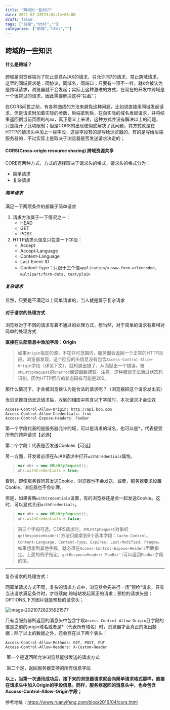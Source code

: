 ```yaml
---
title: "跨域的一些知识"
date: 2021-07-28T23:01:14+08:00
draft: false
tags: ["前端","html",""]
categories: ["前端","html",""]
---
```


## 跨域的一些知识

#### 什么是跨域？

跨域是浏览器端为了防止恶意AJAX的请求，只允许同7的请求，禁止跨域请求，这里的同域要求是：同协议，同域名，同端口；只要有一项不一样，就k会被认为是跨域请求，浏览器就不会发起；实际上这种激进的方式，在现在的开发中跨域是一个很常见的请求，因此需要解决这种”拦截“；

在CORS问世之前，有各种曲线的方法来避免这种问题，比如说直接用同域发起请求，但是请求附加着实际的参数，后端拿到后，在向实际的域名发起请求，并将结果返回倒当前页面的Ajax，真正意义上来讲，这种方式并没有解决以上的问题，只是绕开了此项限制；但是CORS的出现便彻底解决了此问题，其方式就是在HTTP的请求头中加上一些字段，这些字段有的是写给浏览器的，有的是写给后端服务器的，不过实际上是取决于浏览器是否发送请求决定的；	

#### CORS(Cross-origin resource sharing)  跨域资源共享

CORE有两种方式，方式的选择取决于请求头的格式，请求头的格式分为：

- 简单请求
- 复杂请求

##### 简单请求

满足一下两项条件的都属于简单请求

1. 请求方法属于一下情况之一：
   - HEAD
   - GET
   - POST
2. HTTP请求头信息只包含一下字段：
   - Accept
   - Accept-Language
   - Content-Language
   - Last-Event-ID
   - Content-Type：只限于三个值`application/x-www-form-urlencoded`、`multipart/form-data`、`text/plain`



##### 复杂请求

显然，只要是不满足以上简单请求的，当人就是属于复杂请求





#### 对于请求的处理方式

浏览器对于不同的请求有着不通过的处理方式，想当然，对于简单的请求有着相对简单的处理方式

**直接在头部信息中添加字段：Origin**

> 如果`Origin`指定的源，不在许可范围内，服务器会返回一个正常的HTTP回应。浏览器发现，这个回应的头信息没有包含`Access-Control-Allow-Origin`字段（详见下文），就知道出错了，从而抛出一个错误，被`XMLHttpRequest`的`onerror`回调函数捕获。注意，这种错误无法通过状态码识别，因为HTTP回应的状态码有可能是200。

那什么情况下，才会被浏览器认为是合法的请求呢？（浏览器把这个请求发出去）

当浏览器自动发送请求后，收到的相应中包含以下字段时，本次请求才会生效

```http
Access-Control-Allow-Origin: http://api.bob.com
Access-Control-Allow-Credentials: true
Access-Control-Expose-Headers: FooBar
```

第一个字段代表的是服务器允许的域，可以是请求的域名，也可以是*，代表接受所有的跨异请求【必选】

第二个字段：代表是否发送Cookies【可选】

另一方面，开发者必须在AJAX请求中打开`withCredentials`属性。

> ```javascript
> var xhr = new XMLHttpRequest();
> xhr.withCredentials = true;
> ```

否则，即使服务器同意发送Cookie，浏览器也不会发送。或者，服务器要求设置Cookie，浏览器也不会处理。

但是，如果省略`withCredentials`设置，有的浏览器还是会一起发送Cookie。这时，可以显式关闭`withCredentials`。

> ```javascript
> var xhr = new XMLHttpRequest();
> xhr.withCredentials = false;
> ```

> 第三个字段可选。CORS请求时，`XMLHttpRequest`对象的`getResponseHeader()`方法只能拿到6个基本字段：`Cache-Control`、`Content-Language`、`Content-Type`、`Expires`、`Last-Modified`、`Pragma`。如果想拿到其他字段，就必须在`Access-Control-Expose-Headers`里面指定。上面的例子指定，`getResponseHeader('FooBar')`可以返回`FooBar`字段的值。



---

复杂请求的处理方式：

同简单请求方式不同，复杂的请求方式中，浏览器会先进行一场”预检“请求，只有当该请求满足条件时，才继续向 跨域站发起真正的请求；预检的请求头是：OPTIONS,下方图片就是预检的请求头；

![image-20210728235921577](https://gitee.com/ymyguang/picture/raw/master/img/image-20210728235921577.png)

只有当服务器所返回的消息头中包含字段`Access-Control-Allow-Origin`且字段的值是之前的origin域名或者是*（代表所有域名）时，浏览器才会真正的发出数据；除了以上的数据之外，还会存在以下两个表头：

```http
Access-Control-Allow-Methods: GET, POST, PUT
Access-Control-Allow-Headers: X-Custom-Header
```

​	第一个是返回所允许浏览器能够发送的请求方式

​	第二个是，返回服务器支持的所有信息字段

**以上，当第一次通讯成功后，接下来的浏览器请求就会向简单请求格式那样，直接在请求头中加入Origin的字段信息。同样，服务器返回的消息头中，也会包含Access-Control-Allow-Origin字段；**



参考地址：https://www.ruanyifeng.com/blog/2016/04/cors.html
